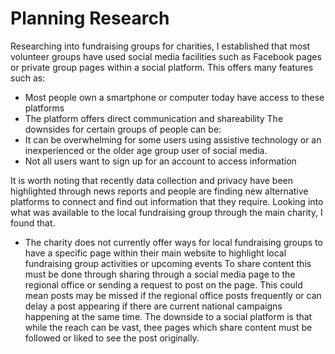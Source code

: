 # Planning Research
Researching into fundraising groups for charities, I established that most volunteer groups have used social media facilities such as Facebook pages or private group pages within a social platform.
This offers many features such as:
- Most people own a smartphone or computer today have access to these platforms
- The platform offers direct communication and shareability
The downsides for certain groups of people can be:
- It can be overwhelming for some users using assistive technology or an inexperienced or the older age group user of social media.
- Not all users want to sign up for an account to access information

It is worth noting that recently data collection and privacy have been highlighted through news reports and people are finding new alternative platforms to connect and find out information that they require.
Looking into what was available to the local fundraising group through the main charity, I found that.
- The charity does not currently offer ways for local fundraising groups to have a specific page within their main website to highlight local fundraising group activities or upcoming events
To share content this must be done through sharing through a social media page to the regional office or sending a request to post on the page.
This could mean posts may be missed if the regional office posts frequently or can delay a post appearing if there are current national campaigns happening at the same time.
The downside to a social platform is that while the reach can be vast, thee pages which share content must be followed or liked to see the post originally.